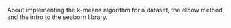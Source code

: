 
About implementing the k-means algorithm for a dataset, the elbow method, and the intro to the seaborn library.
